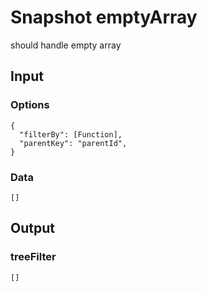 # Snapshot emptyArray

should handle empty array

## Input

### Options
```json5
{
  "filterBy": [Function],
  "parentKey": "parentId",
}
```

### Data
```json5
[]
```

## Output

### treeFilter
```json5
[]
```